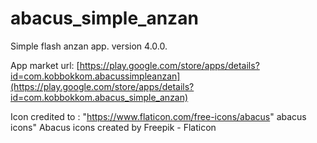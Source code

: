 # abacus_simple_anzan

Simple flash anzan app.
version 4.0.0.

App market url: [https://play.google.com/store/apps/details?id=com.kobbokkom.abacussimpleanzan](https://play.google.com/store/apps/details?id=com.kobbokkom.abacus_simple_anzan)

Icon credited to : "https://www.flaticon.com/free-icons/abacus" abacus icons" Abacus icons created by Freepik - Flaticon
